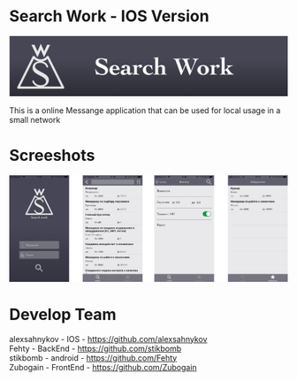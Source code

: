 # Search Work - IOS Version
![alt text](logoGit//Artboard@3x.png)

 This is a online Messange application that can be used for local usage in a small network
 # Screeshots
![alt text](LogoGit//Group.jpg "Screeshots")
# Develop Team
alexsahnykov - IOS - https://github.com/alexsahnykov <br/>
Fehty - BackEnd - https://github.com/stikbomb <br/>
stikbomb - android - https://github.com/Fehty <br/>
Zubogain - FrontEnd - https://github.com/Zubogain <br/>
